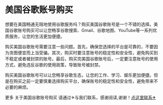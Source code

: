 # 美国谷歌账号购买

想要在美国畅通无阻地使用谷歌服务吗？购买美国谷歌账号是一个不错的选择。美国谷歌账号购买可以让您畅享谷歌搜索、Gmail、谷歌地图、YouTube等一系列优质服务，让您的生活更加便捷。

购买美国谷歌账号需要注意一些问题。首先，确保您选择的平台是可靠的，不要因为贪图便宜而上当受骗。其次，购买时要注意账号的稳定性和安全性，避免购买到不稳定或者被封禁的账号。最后，购买完美国谷歌账号后，一定要注意账号的使用方式，避免违反谷歌的使用政策，导致账号被封禁。

购买美国谷歌账号可以让您畅享谷歌生态，让您的工作、学习、娱乐更加便捷。但是在购买之前一定要慎重选择购买平台，确保账号的稳定性和安全性，避免带来不必要的麻烦。

更多 关于美国谷歌账号购买 请通过✈与我们联系，感谢阅读,谢谢！[点这里联系✈](https://bbd.k02.cc)